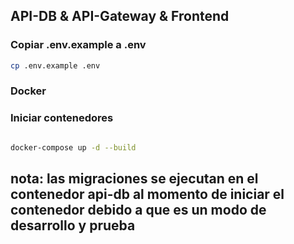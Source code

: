 ## API-DB & API-Gateway & Frontend

### Copiar .env.example a .env

```bash
cp .env.example .env
```

### Docker

### Iniciar contenedores

```bash

docker-compose up -d --build

```

## nota: las migraciones se ejecutan en el contenedor api-db al momento de iniciar el contenedor debido a que es un modo de desarrollo y prueba
